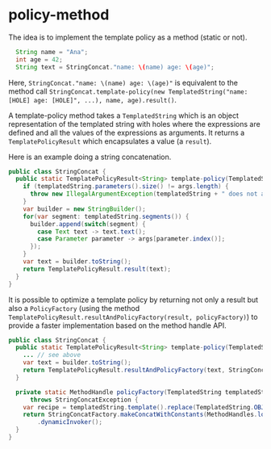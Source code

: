 # policy-method

The idea is to implement the template policy as a method (static or not).

```java
  String name = "Ana";
  int age = 42;
  String text = StringConcat."name: \(name) age: \(age)";
```

Here, `StringConcat."name: \(name) age: \(age)"` is equivalent to the method call
`StringConcat.template-policy(new TemplatedString("name: [HOLE] age: [HOLE]", ...), name, age).result()`.

A template-policy method takes a `TemplatedString` which is an object representation of the templated string
with holes where the expressions are defined and all the values of the expressions as arguments.
It returns a `TemplatePolicyResult` which encapsulates a value (a `result`).

Here is an example doing a string concatenation.

```java
public class StringConcat {
  public static TemplatePolicyResult<String> template-policy(TemplatedString templatedString, Object... args) {
    if (templatedString.parameters().size() != args.length) {
      throw new IllegalArgumentException(templatedString + " does not accept " + Arrays.toString(args));
    }
    var builder = new StringBuilder();
    for(var segment: templatedString.segments()) {
      builder.append(switch(segment) {
        case Text text -> text.text();
        case Parameter parameter -> args[parameter.index()];
      });
    }
    var text = builder.toString();
    return TemplatePolicyResult.result(text);
  }
}
```

It is possible to optimize a template policy by returning not only a result but also a `PolicyFactory`
(using the method `TemplatePolicyResult.resultAndPolicyFactory(result, policyFactory)`)
to provide a faster implementation based on the method handle API.

```java
public class StringConcat {
  public static TemplatePolicyResult<String> template-policy(TemplatedString templatedString, Object... args) {
    ... // see above
    var text = builder.toString();
    return TemplatePolicyResult.resultAndPolicyFactory(text, StringConcat::policyFactory);
  }

  private static MethodHandle policyFactory(TemplatedString templatedString, MethodType methodType)
      throws StringConcatException {
    var recipe = templatedString.template().replace(TemplatedString.OBJECT_REPLACEMENT_CHARACTER, '\u0001');
    return StringConcatFactory.makeConcatWithConstants(MethodHandles.lookup(), "concat", methodType, recipe)
        .dynamicInvoker();
  }
}
```



